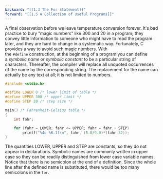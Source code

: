 ```yaml
---
backward: "[[1.3 The For Statement]]"
forward: "[[1.5 A Collection of Useful Programs]]"
---
```

A final observation before we leave temperature conversion forever. It's bad practice to bury "magic numbers" like 300 and 20 in a program; they convey little information to someone who might have to read the program later, and they are hard to change in a systematic way. Fortunately, C provides a way to avoid such magic numbers. With the `#define` construction, at the beginning of a program you can define a _symbolic name_ or _symbolic constant_ to be a particular string of characters. Thereafter, the compiler will replace all unquoted occurrences of the name by the corresponding string. The replacement for the name can actually be any text at all; it is not limited to numbers.

```c
#include <stdio.h>

#define LOWER 0 /* lower limit of table */
#define UPPER 300 /* upper limit */
#define STEP 20 /* step size */

main() /* Fahrenheit-Celsius table */
{
    int fahr;

    for (fahr = LOWER; fahr <= UPPER; fahr = fahr + STEP)
        printf("%4d %6.1f\n", fahr, (5.0/9.0)*(fahr-32));
}
```

The quantities LOWER, UPPER and STEP are constants, so they do not appear in declarations. Symbolic names are commonly written in upper case so they can be readily distinguished from lower case variable names. Notice that there is no semicolon at the end of a definition. Since the whole line after the defined name is substituted, there would be too many semicolons in the `for`.